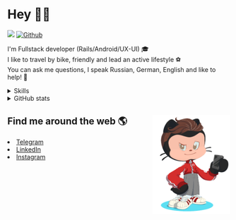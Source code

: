 # Hey 👋🏻 

![](https://komarev.com/ghpvc/?username=your-github-HarshBarash&color=grey) [![Github](https://img.shields.io/github/followers/HarshBarash?label=Follow&style=social)](https://github.com/HarshBarash)

I'm  Fullstack developer (Rails/Android/UX-UI) 🎓  <br />
I like to travel by bike, friendly and lead an active lifestyle ⚽ <br />
You can ask me questions, I speak Russian, German, English and like to help! 💬  <br />

<details>
    <summary> Skills </summary>
   <p>
      <br/>
      <img src="https://img.shields.io/badge/Ruby_on_Rails-CC0000?style=for-the-badge&logo=ruby-on-rails&logoColor=white" />
      <img src="https://img.shields.io/badge/Ruby-CC342D?style=for-the-badge&logo=ruby&logoColor=white" />
      <img src="https://img.shields.io/badge/Bootstrap-563D7C?style=for-the-badge&logo=bootstrap&logoColor=white" />
      <img src="https://img.shields.io/badge/PostgreSQL-316192?style=for-the-badge&logo=postgresql&logoColor=white" />
      <img src="https://img.shields.io/badge/SQLite-07405E?style=for-the-badge&logo=sqlite&logoColor=white" />
      <img src="https://img.shields.io/badge/Heroku-430098?style=for-the-badge&logo=heroku&logoColor=white"/>
      <img src="https://img.shields.io/badge/GitHub-100000?style=for-the-badge&logo=github&logoColor=white" />
      <br/>
      <img src="https://img.shields.io/badge/Android-3DDC84?style=for-the-badge&logo=android&logoColor=white" />
      <img src="https://img.shields.io/badge/Kotlin-0095D5?&style=for-the-badge&logo=kotlin&logoColor=white" />
      <img src="https://img.shields.io/badge/Java-ED8B00?style=for-the-badge&logo=java&logoColor=white" />
      <img src="https://img.shields.io/badge/Figma-F24E1E?style=for-the-badge&logo=figma&logoColor=white" />
      <img src="https://img.shields.io/badge/firebase-ffca28?style=for-the-badge&logo=firebase&logoColor=black" />
      <img src="https://img.shields.io/badge/Python-FFD43B?style=for-the-badge&logo=python&logoColor=darkgreen" />
      <img src="https://img.shields.io/badge/Trello-0052CC?style=for-the-badge&logo=trello&logoColor=white" />
      <img src="https://img.shields.io/badge/Ubuntu-E95420?style=for-the-badge&logo=ubuntu&logoColor=white" />

   </details>


<details>
    <summary> GitHub stats</summary>
    <br />
   
<!--START_SECTION:waka-->
![Code Time](http://img.shields.io/badge/Code%20Time-258%20hrs%204%20mins-blue)

**🐱 My GitHub Data** 

> 🏆 384 Contributions in the Year 2022
 > 
> 📦 289.8 kB Used in GitHub's Storage 
 > 
> 💼 Opted to Hire
 > 
> 📜 20 Public Repositories 
 > 
> 🔑 37 Private Repositories  
 > 
**I'm a Night 🦉** 

```text
🌞 Morning    65 commits     ██░░░░░░░░░░░░░░░░░░░░░░░   9.8% 
🌆 Daytime    185 commits    ███████░░░░░░░░░░░░░░░░░░   27.9% 
🌃 Evening    313 commits    ███████████░░░░░░░░░░░░░░   47.21% 
🌙 Night      100 commits    ███░░░░░░░░░░░░░░░░░░░░░░   15.08%

```
📅 **I'm Most Productive on Saturday** 

```text
Monday       74 commits     ██░░░░░░░░░░░░░░░░░░░░░░░   11.16% 
Tuesday      94 commits     ███░░░░░░░░░░░░░░░░░░░░░░   14.18% 
Wednesday    100 commits    ███░░░░░░░░░░░░░░░░░░░░░░   15.08% 
Thursday     80 commits     ███░░░░░░░░░░░░░░░░░░░░░░   12.07% 
Friday       94 commits     ███░░░░░░░░░░░░░░░░░░░░░░   14.18% 
Saturday     121 commits    ████░░░░░░░░░░░░░░░░░░░░░   18.25% 
Sunday       100 commits    ███░░░░░░░░░░░░░░░░░░░░░░   15.08%

```


📊 **This Week I Spent My Time On** 

```text
⌚︎ Time Zone: Asia/Yekaterinburg

💬 Programming Languages: 
Ruby                     5 hrs 34 mins       █████████████████████░░░░   83.84% 
ERB                      27 mins             █░░░░░░░░░░░░░░░░░░░░░░░░   6.99% 
Text                     12 mins             ░░░░░░░░░░░░░░░░░░░░░░░░░   3.23% 
SCSS                     6 mins              ░░░░░░░░░░░░░░░░░░░░░░░░░   1.65% 
JSON                     5 mins              ░░░░░░░░░░░░░░░░░░░░░░░░░   1.3%

🔥 Editors: 
RubyMine                 6 hrs 38 mins       █████████████████████████   100.0%

💻 Operating System: 
Linux                    6 hrs 38 mins       █████████████████████████   100.0%

```

**I Mostly Code in Ruby** 

```text
Ruby                     29 repos            █████████████░░░░░░░░░░░░   54.72% 
Kotlin                   11 repos            █████░░░░░░░░░░░░░░░░░░░░   20.75% 
Java                     7 repos             ███░░░░░░░░░░░░░░░░░░░░░░   13.21% 
JavaScript               4 repos             ██░░░░░░░░░░░░░░░░░░░░░░░   7.55% 
Python                   2 repos             █░░░░░░░░░░░░░░░░░░░░░░░░   3.77%

```



 Last Updated on 08/04/2022 16:17:27 UTC
<!--END_SECTION:waka-->
   
<!--    <p align="center">
        <img src="https://github-profile-trophy.vercel.app/?username=HarshBarash&theme=darkhub&margin-w=15" alt="Trophies GitHub" />
    </p>
 -->
   
</details>

## Find me around the web 🌎 <a href="https://github.com//HarshBarash"><img align="right" width="175" height="225" src="https://github.com/HarshBarash/HarshBarash/blob/master/app/assets/images/antonbaranov.png"></a>
<li> <a href="https://t.me/HarshBarash"> Telegram </a> </li>
<li> <a href="https://linkedin.com/in/HarshBarash"> LinkedIn </a> </li>
<li> <a href="https://www.instagram.com/harsh.barash/"> Instagram </a> </li>
